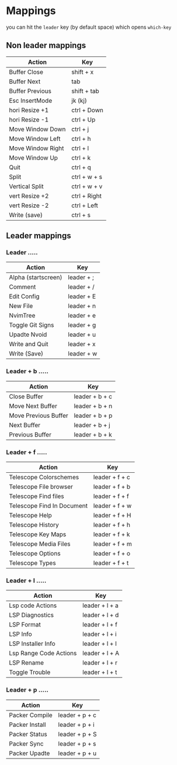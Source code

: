# Mappings
you can hit the `leader` key (by default space) which opens `which-key`

## Non leader mappings
| Action            | Key                           |
| ----------------- | ------------------------------|
| Buffer Close      | shift + x                     |
| Buffer Next       | tab                           |
| Buffer Previous   | shift + tab                   |
| Esc InsertMode    | jk (kj)                       |
| hori Resize +1    | ctrl + Down                   |
| hori Resize -1    | ctrl + Up                     |
| Move Window Down  | ctrl + j                      |
| Move Window Left  | ctrl + h                      |
| Move Window Right | ctrl + l                      |
| Move Window Up    | ctrl + k                      |
| Quit              | ctrl + q                      |
| Split             | ctrl + w + s                  |
| Vertical Split    | ctrl + w + v                  |
| vert Resize +2    |ctrl + Right                   |
| vert Resize -2    | ctrl + Left                   |
| Write (save)      | ctrl + s                      |


## Leader mappings

### Leader ..... 
| Action              | Key                           |
| --------------------| ------------------------------|
| Alpha (startscreen) | leader + ;                    |
| Comment             | leader + /                    |
| Edit Config         | leader + E                    |
| New File            | leader + n                    |
| NvimTree            | leader + e                    |
| Toggle Git Signs    | leader + g                    |
| Upadte Nvoid        | leader + u                    |
| Write and Quit      | leader + x                    |
| Write (Save)        | leader + w                    |

### Leader + b .....
| Action               | Key                             |
| ---------------------| --------------------------------|
| Close Buffer         | leader + b + c                  |
| Move Next Buffer     | leader + b + n                  |
| Move Previous Buffer | leader + b + p                  |
| Next Buffer          | leader + b + j                  |
| Previous Buffer      | leader + b + k                  |


### Leader + f .....
| Action                     | Key                             |
| ---------------------------| --------------------------------|
| Telescope Colorschemes     | leader + f + c                  |
| Telescope File browser     | leader + f + b                  |
| Telescope Find files       | leader + f + f                  |
| Telescope Find In Document | leader + f + w                  |
| Telescope Help             | leader + f + H                  |
| Telescope History          | leader + f + h                  |
| Telescope Key Maps         | leader + f + k                  |
| Telescope Media Files      | leader + f + m                  |
| Telescope Options          | leader + f + o                  |
| Telescope Types            | leader + f + t                  |

### Leader + l .....
| Action                 | Key                             |
|------------------------|---------------------------------|
| Lsp code Actions       | leader + l + a                  |
| LSP Diagnostics        | leader + l + d                  |
| LSP Format             | leader + l + f                  |
| LSP Info               | leader + l + i                  |
| LSP Installer Info     | leader + l + I                  |
| Lsp Range Code Actions | leader + l + A                  |
| LSP Rename             | leader + l + r                  |
| Toggle Trouble         | leader + l + t                  |

### Leader + p .....
| Action         | Key                             |
| ---------------| --------------------------------|
| Packer Compile | leader + p + c                  |
| Packer Install | leader + p + i                  |
| Packer Status  | leader + p + S                  |
| Packer Sync    | leader + p + s                  |
| Packer Upadte  | leader + p + u                  |
